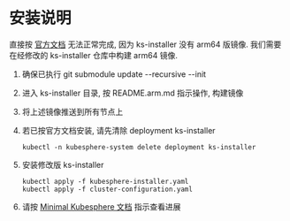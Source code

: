 # 安装说明

直接按 [官方文档](https://kubesphere.io/docs/installing-on-linux/introduction/multioverview/) 无法正常完成, 因为 ks-installer 没有 arm64 版镜像. 我们需要在经修改的 ks-installer 仓库中构建 arm64 镜像.

1. 确保已执行 git submodule update --recursive --init
1. 进入 ks-installer 目录, 按 README.arm.md 指示操作, 构建镜像
1. 将上述镜像推送到所有节点上
1. 若已按官方文档安装, 请先清除 deployment ks-installer

    ```shell
    kubectl -n kubesphere-system delete deployment ks-installer
    ```

1. 安装修改版 ks-installer

    ```shell
    kubectl apply -f kubesphere-installer.yaml
    kubectl apply -f cluster-configuration.yaml
    ```

1. 请按 [Minimal Kubesphere 文档](https://kubesphere.io/docs/quick-start/minimal-kubesphere-on-k8s) 指示查看进展
